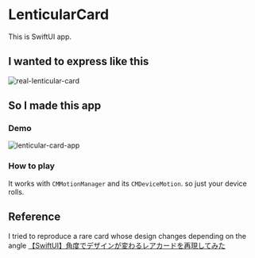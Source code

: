# LenticularCard

This is SwiftUI app.

## I wanted to express like this
![real-lenticular-card](https://user-images.githubusercontent.com/67716751/161010815-75325b20-692c-41b0-be87-89d6c2ab2fd4.GIF)

## So I made this app
### Demo
![lenticular-card-app](https://user-images.githubusercontent.com/67716751/161059384-ce034aeb-88d8-406e-b06c-4357438ff566.GIF)

### How to play
It works with `CMMotionManager` and its `CMDeviceMotion`.
so just your device rolls.

## Reference

I tried to reproduce a rare card whose design changes depending on the angle
[【SwiftUI】角度でデザインが変わるレアカードを再現してみた](https://dev.classmethod.jp/articles/swiftui-lenticular-card/)
